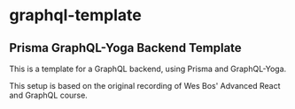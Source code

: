 # graphql-template

## Prisma GraphQL-Yoga Backend Template

This is a template for a GraphQL backend, using Prisma and GraphQL-Yoga.

This setup is based on the original recording of Wes Bos' Advanced React and GraphQL course.
